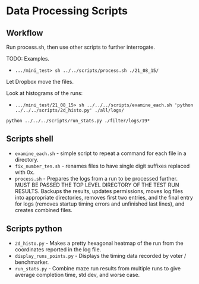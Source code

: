 Data Processing Scripts
=======================

## Workflow

Run process.sh, then use other scripts to further interrogate.

TODO: Examples.

* `.../mini_test> sh ../../scripts/process.sh ./21_08_15/`

Let Dropbox move the files.

Look at histograms of the runs:
* `.../mini_test/21_08_15> sh ../../../scripts/examine_each.sh 'python ../../../scripts/2d_histo.py' ./all/logs/`

`python ../../../scripts/run_stats.py ./filter/logs/19*`


## Scripts shell
* `examine_each.sh` - simple script to repeat a command for each file in a directory.
* `fix_number_ten.sh` - renames files to have single digit suffixes replaced with 0x.
* `process.sh` - Prepares the logs from a run to be processed further. MUST BE PASSED THE TOP LEVEL DIRECTORY OF THE TEST RUN RESULTS. Backups the results, updates permissions, moves log files into appropriate directories, removes first two entries, and the final entry for logs (removes startup timing errors and unfinished last lines), and creates combined files.

## Scripts python
* `2d_histo.py` - Makes a pretty hexagonal heatmap of the run from the coordinates reported in the log file.
* `display_runs_points.py` - Displays the timing data recorded by voter / benchmarker.
* `run_stats.py` - Combine maze run results from multiple runs to give average completion time, std dev, and worse case.
